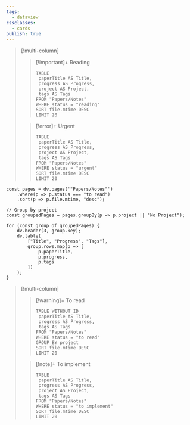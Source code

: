 ```yaml
---
tags:
  - dataview
cssclasses:
  - cards
publish: true
---
```

> [!multi-column]
>
>> [!important]+ Reading
>> ```dataview
>> TABLE
>> 	paperTitle AS Title,
>> 	progress AS Progress,
>> 	project AS Project,
>> 	tags AS Tags
>> FROM "Papers/Notes"
>> WHERE status = "reading"
>> SORT file.mtime DESC
>> LIMIT 20
>> ```
>
>> [!error]+ Urgent
>> ```dataview
>> TABLE
>> 	paperTitle AS Title,
>> 	progress AS Progress,
>> 	project AS Project,
>> 	tags AS Tags
>> FROM "Papers/Notes"
>> WHERE status = "urgent"
>> SORT file.mtime DESC
>> LIMIT 20
>> ```

```dataviewjs
const pages = dv.pages('"Papers/Notes"')
    .where(p => p.status === "to read")
    .sort(p => p.file.mtime, "desc");

// Group by project
const groupedPages = pages.groupBy(p => p.project || "No Project");

for (const group of groupedPages) {
    dv.header(3, group.key);
    dv.table(
        ["Title", "Progress", "Tags"],
        group.rows.map(p => [
            p.paperTitle,
            p.progress,
            p.tags
        ])
    );
}
```

> [!multi-column]
> 
>> [!warning]+ To read
>> ```dataview
>> TABLE WITHOUT ID
>> 	paperTitle AS Title,
>> 	progress AS Progress,
>> 	tags AS Tags
>> FROM "Papers/Notes"
>> WHERE status = "to read"
>> GROUP BY project
>> SORT file.mtime DESC
>> LIMIT 20
>> ```
>
>> [!note]+ To implement
>> ```dataview
>> TABLE
>> 	paperTitle AS Title,
>> 	progress AS Progress,
>> 	project AS Project,
>> 	tags AS Tags
>> FROM "Papers/Notes"
>> WHERE status = "to implement"
>> SORT file.mtime DESC
>> LIMIT 20
>> ```
